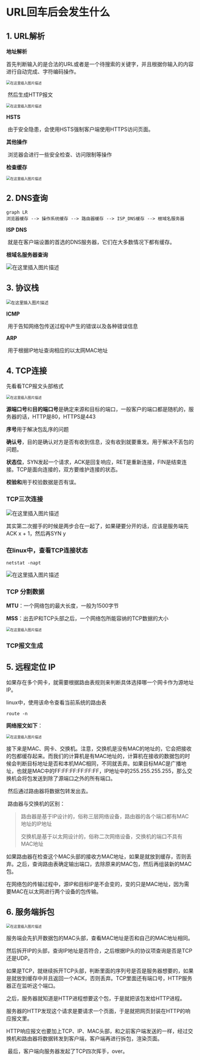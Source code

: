 # URL回车后会发生什么

## 1. URL解析

**地址解析**

​	首先判断输入的是合法的URL或者是一个待搜索的关键字，并且根据你输入的内容进行自动完成、字符编码操作。

<img src="https://img-blog.csdnimg.cn/20200923110236618.png?x-oss-process=image/watermark,type_ZmFuZ3poZW5naGVpdGk,shadow_10,text_aHR0cHM6Ly9ibG9nLmNzZG4ubmV0L3dlaXhpbl80MTc5NjI1Nw==,size_16,color_FFFFFF,t_70#pic_center" alt="在这里插入图片描述" style="zoom: 67%;" />

​	然后生成HTTP报文

<img src="https://img-blog.csdnimg.cn/20200923135233994.png?x-oss-process=image/watermark,type_ZmFuZ3poZW5naGVpdGk,shadow_10,text_aHR0cHM6Ly9ibG9nLmNzZG4ubmV0L3dlaXhpbl80MTc5NjI1Nw==,size_16,color_FFFFFF,t_70#pic_center" alt="在这里插入图片描述" style="zoom: 67%;" />

**HSTS**

​	由于安全隐患，会使用HSTS强制客户端使用HTTPS访问页面。

**其他操作**

​	浏览器会进行一些安全检查、访问限制等操作

**检查缓存**

<img src="https://img-blog.csdnimg.cn/20200923110638128.png?x-oss-process=image/watermark,type_ZmFuZ3poZW5naGVpdGk,shadow_10,text_aHR0cHM6Ly9ibG9nLmNzZG4ubmV0L3dlaXhpbl80MTc5NjI1Nw==,size_16,color_FFFFFF,t_70#pic_center" alt="在这里插入图片描述" style="zoom: 67%;" />

## 2. DNS查询

```mermaid
graph LR
浏览器缓存 --> 操作系统缓存 --> 路由器缓存 --> ISP_DNS缓存 --> 根域名服务器
```

**ISP DNS**

​	就是在客户端设置的首选的DNS服务器，它们在大多数情况下都有缓存。

**根域名服务器查询**

<img src="https://img-blog.csdnimg.cn/20200923111246351.png?x-oss-process=image/watermark,type_ZmFuZ3poZW5naGVpdGk,shadow_10,text_aHR0cHM6Ly9ibG9nLmNzZG4ubmV0L3dlaXhpbl80MTc5NjI1Nw==,size_16,color_FFFFFF,t_70#pic_center" alt="在这里插入图片描述"  />

## 3. 协议栈

<img src="https://img-blog.csdnimg.cn/20200923111650557.png?x-oss-process=image/watermark,type_ZmFuZ3poZW5naGVpdGk,shadow_10,text_aHR0cHM6Ly9ibG9nLmNzZG4ubmV0L3dlaXhpbl80MTc5NjI1Nw==,size_16,color_FFFFFF,t_70#pic_center" alt="在这里插入图片描述" style="zoom:80%;" />

**ICMP**

​	用于告知网络包传送过程中产生的错误以及各种错误信息

**ARP**

​	用于根据IP地址查询相应的以太网MAC地址

## 4. TCP连接

先看看TCP报文头部格式

<img src="https://img-blog.csdnimg.cn/20200923111957823.png?x-oss-process=image/watermark,type_ZmFuZ3poZW5naGVpdGk,shadow_10,text_aHR0cHM6Ly9ibG9nLmNzZG4ubmV0L3dlaXhpbl80MTc5NjI1Nw==,size_16,color_FFFFFF,t_70#pic_center" alt="在这里插入图片描述" style="zoom: 67%;" />

**源端口号**和**目的端口号**是确定来源和目标的端口，一般客户的端口都是随机的，服务器的话，HTTP是80，HTTPS是443

**序号**用于解决包乱序的问题

**确认号**，目的是确认对方是否有收到信息，没有收到就要重发。用于解决不丢包的问题。

**状态位**，SYN发起一个请求，ACK是回复响应，RET是重新连接，FIN是结束连接。TCP是面向连接的，双方要维护连接的状态。

**校验和**用于校验数据是否有误。

### TCP三次连接

![在这里插入图片描述](https://img-blog.csdnimg.cn/2020092313583329.png?x-oss-process=image/watermark,type_ZmFuZ3poZW5naGVpdGk,shadow_10,text_aHR0cHM6Ly9ibG9nLmNzZG4ubmV0L3dlaXhpbl80MTc5NjI1Nw==,size_16,color_FFFFFF,t_70#pic_center)

其实第二次握手的时候是两步合在一起了，如果硬要分开的话，应该是服务端先ACK x + 1，然后再SYN y

### 在linux中，查看TCP连接状态

```shell
netstat -napt
```

![在这里插入图片描述](https://img-blog.csdnimg.cn/2020092314074848.png?x-oss-process=image/watermark,type_ZmFuZ3poZW5naGVpdGk,shadow_10,text_aHR0cHM6Ly9ibG9nLmNzZG4ubmV0L3dlaXhpbl80MTc5NjI1Nw==,size_16,color_FFFFFF,t_70#pic_center)

### TCP 分割数据

**MTU**：一个网络包的最大长度，一般为1500字节

**MSS**：出去IP和TCP头部之后，一个网络包所能容纳的TCP数据的大小

<img src="https://img-blog.csdnimg.cn/20200923141022803.png?x-oss-process=image/watermark,type_ZmFuZ3poZW5naGVpdGk,shadow_10,text_aHR0cHM6Ly9ibG9nLmNzZG4ubmV0L3dlaXhpbl80MTc5NjI1Nw==,size_16,color_FFFFFF,t_70#pic_center" alt="在这里插入图片描述" style="zoom:67%;" />

### TCP报文生成

## 5. 远程定位 IP

如果存在多个网卡，就需要根据路由表规则来判断具体选择哪一个网卡作为源地址IP。

linux中，使用该命令查看当前系统的路由表

```linux
route -n
```

**网络报文如下**：

<img src="https://img-blog.csdnimg.cn/20200923152355426.png?x-oss-process=image/watermark,type_ZmFuZ3poZW5naGVpdGk,shadow_10,text_aHR0cHM6Ly9ibG9nLmNzZG4ubmV0L3dlaXhpbl80MTc5NjI1Nw==,size_16,color_FFFFFF,t_70#pic_center" alt="在这里插入图片描述" style="zoom:67%;" />

​	接下来是MAC、网卡、交换机。注意，交换机是没有MAC的地址的，它会把接收的包都缓存起来。而我们的计算机是有MAC地址的，计算机在接收的数据包的时候会判断目标地址是否和本机MAC相同，不同就丢弃。如果目标MAC是广播地址，也就是MAC中的FF:FF:FF:FF:FF:FF，IP地址中的255.255.255.255，那么交换机会将包发送到除了源端口之外的所有端口。

​	然后通过路由器将数据包转发出去。

​	路由器与交换机的区别：

> 路由器是基于IP设计的，俗称三层网络设备，路由器的各个端口都有MAC地址的IP地址
>
> 交换机是基于以太网设计的，俗称二次网络设备，交换机的端口不具有MAC地址

​	如果路由器在检查这个MAC头部的接收方MAC地址，如果是就放到缓存，否则丢弃。之后，查询路由表确定输出端口，去除原来的MAC包，然后再组装新的MAC包。

​	在网络包的传输过程中，源IP和目标IP是不会变的，变的只是MAC地址，因为需要MAC在以太网进行两个设备的包传输。

## 6. 服务端拆包

<img src="https://img-blog.csdnimg.cn/2020092409595869.png?x-oss-process=image/watermark,type_ZmFuZ3poZW5naGVpdGk,shadow_10,text_aHR0cHM6Ly9ibG9nLmNzZG4ubmV0L3dlaXhpbl80MTc5NjI1Nw==,size_16,color_FFFFFF,t_70#pic_center" alt="在这里插入图片描述" style="zoom:67%;" />

​	服务端会先扒开数据包的MAC头部，查看MAC地址是否和自己的MAC地址相同。	

​	然后拆开IP的头部，查询IP地址是否符合，之后根据IP头的协议项查询是否是TCP还是UDP。

​	如果是TCP，就继续拆开TCP头部，判断里面的序列号是否是服务器想要的，如果是就放到缓存中并且返回一个ACK，否则丢弃。TCP里面还有端口号，HTTP服务器正在监听这个端口。

​	之后，服务器就知道是HTTP进程想要这个包，于是就把该包发给HTTP进程。

​	服务器的HTTP发现这个请求是要请求一个页面，于是就把网页封装在HTTP的响应报文里。

​	HTTP响应报文也要加上TCP、IP、MAC头部，和之前客户端发送的一样，经过交换机和路由器将数据转发到客户端，客户端再进行拆包，渲染页面。

​	最后，客户端向服务器发起了TCP四次挥手，over。
